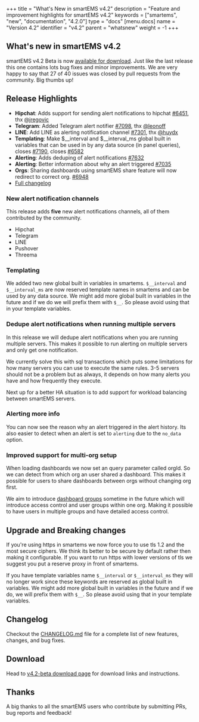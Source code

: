 +++
title = "What's New in smartEMS v4.2"
description = "Feature and improvement highlights for smartEMS v4.2"
keywords = ["smartems", "new", "documentation", "4.2.0"]
type = "docs"
[menu.docs]
name = "Version 4.2"
identifier = "v4.2"
parent = "whatsnew"
weight = -1
+++

## What's new in smartEMS v4.2

smartEMS v4.2 Beta is now [available for download](https://smartems.com/smartems/download/4.2.0).
Just like the last release this one contains lots bug fixes and minor improvements.
We are very happy to say that 27 of 40 issues was closed by pull requests from the community.
Big thumbs up!

## Release Highlights

- **Hipchat**: Adds support for sending alert notifications to hipchat [#6451](https://github.com/smartems/smartems/issues/6451), thx [@jregovic](https://github.com/jregovic)
- **Telegram**: Added Telegram alert notifier [#7098](https://github.com/smartems/smartems/pull/7098), thx [@leonoff](https://github.com/leonoff)
- **LINE**: Add LINE as alerting notification channel [#7301](https://github.com/smartems/smartems/pull/7301), thx [@huydx](https://github.com/huydx)
- **Templating**: Make $__interval and $__interval_ms global built in variables that can be used in by any data source (in panel queries), closes [#7190](https://github.com/smartems/smartems/issues/7190), closes [#6582](https://github.com/smartems/smartems/issues/6582)
- **Alerting**: Adds deduping of alert notifications [#7632](https://github.com/smartems/smartems/pull/7632)
- **Alerting**: Better information about why an alert triggered [#7035](https://github.com/smartems/smartems/issues/7035)
- **Orgs**: Sharing dashboards using smartEMS share feature will now redirect to correct org. [#6948](https://github.com/smartems/smartems/issues/6948)
- [Full changelog](https://github.com/smartems/smartems/blob/master/CHANGELOG.md)

### New alert notification channels

This release adds **five** new alert notifications channels, all of them contributed by the community.

* Hipchat
* Telegram
* LINE
* Pushover
* Threema

### Templating

We added two new global built in variables in smartems. `$__interval` and `$__interval_ms` are now reserved template names in smartems and can be used by any data source.
We might add more global built in variables in the future and if we do we will prefix them with `$__`. So please avoid using that in your template variables.

### Dedupe alert notifications when running multiple servers

In this release we will dedupe alert notifications when you are running multiple servers.
This makes it possible to run alerting on multiple servers and only get one notification.

We currently solve this with sql transactions which puts some limitations for how many servers you can use to execute the same rules.
3-5 servers should not be a problem but as always, it depends on how many alerts you have and how frequently they execute.

Next up for a better HA situation is to add support for workload balancing between smartEMS servers.

### Alerting more info

You can now see the reason why an alert triggered in the alert history. Its also easier to detect when an alert is set to `alerting` due to the `no_data` option.

### Improved support for multi-org setup

When loading dashboards we now set an query parameter called orgId. So we can detect from which org an user shared a dashboard.
This makes it possible for users to share dashboards between orgs without changing org first.

We aim to introduce [dashboard groups](https://github.com/smartems/smartems/issues/1611) sometime in the future which will introduce access control and user groups within one org.
Making it possible to have users in multiple groups and have detailed access control.

## Upgrade and Breaking changes

If you're using https in smartems we now force you to use tls 1.2 and the most secure ciphers.
We think its better to be secure by default rather then making it configurable.
If you want to run https with lower versions of tls we suggest you put a reserve proxy in front of smartems.

If you have template variables name `$__interval` or `$__interval_ms` they will no longer work since these keywords
are reserved as global built in variables. We might add more global built in variables in the future and if we do, we will prefix them with `$__`. So please avoid using that in your template variables.

## Changelog

Checkout the [CHANGELOG.md](https://github.com/smartems/smartems/blob/master/CHANGELOG.md) file for a complete list
of new features, changes, and bug fixes.

## Download

Head to [v4.2-beta download page](/download/4_2_0/) for download links and instructions.

## Thanks

A big thanks to all the smartEMS users who contribute by submitting PRs, bug reports and feedback!

